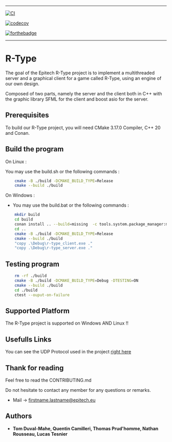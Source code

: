 ***
[![CI](https://github.com/osvegn/R-Type/actions/workflows/CI.yml/badge.svg)](https://github.com/osvegn/R-Type/actions/workflows/CI.yml)

[![codecov](https://codecov.io/gh/R-Type-Epitech-Nantes/R-Type/branch/master/graph/badge.svg?token=iUiqejopI0)](https://codecov.io/gh/R-Type-Epitech-Nantes/R-Type)

[![forthebadge](https://forthebadge.com/images/badges/made-with-c-plus-plus.svg)](https://forthebadge.com)
***

# R-Type

The goal of the Epitech R-Type project is to implement a multithreaded server and a graphical client for a game called R-Type, using an engine of our own design.

Composed of two parts, namely the server and the client both in C++ with the graphic library SFML for the client and boost asio for the server.

## Prerequisites

To build our R-Type project, you will need CMake 3.17.0 Compiler, C++ 20 and Conan.

## Build the program

On Linux :

You may use the build.sh or the following commands :

```bash
    cmake -B ./build -DCMAKE_BUILD_TYPE=Release
    cmake --build ./build
```

On Windows :

* You may use the build.bat or the following commands :

```bash
    mkdir build
    cd build
    conan install .. --build=missing  -c tools.system.package_manager:mode=install -c tools.system.package_manager:sudo=True
    cd ..
    cmake -B ./build -DCMAKE_BUILD_TYPE=Release
    cmake --build ./build
    "copy .\Debug\r-type_client.exe ."
    "copy .\Debug\r-type_server.exe ."
```

## Testing program
```bash
    rm -rf ./build
    cmake -B ./build -DCMAKE_BUILD_TYPE=Debug -DTESTING=ON
    cmake --build ./build
    cd ./build
    ctest --ouput-on-failure
```

## Supported Platform

The R-Type project is supported on Windows AND Linux !!


## Usefulls Links

You can see the UDP Protocol used in the project [right here](https://www.notion.so/3e9469baeb9e4ae2bf05c215babdf142?v=4047238dabd94ec6b7c035eabf6bbc31)


## Thank for reading

Feel free to read the CONTRIBUTING.md

Do not hesitate to contact any member for any questions or remarks.

* Mail -> firstname.lastname@epitech.eu

## Authors

* **Tom Duval-Mahe, Quentin Camilleri, Thomas Prud'homme, Nathan Rousseau, Lucas Tesnier**